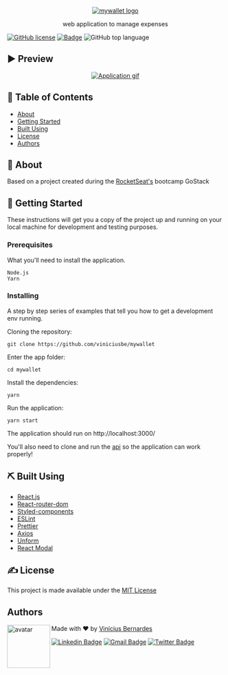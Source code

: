 <p align="center">
  <a href="https://github.com/viniciusbe/mywallet/blob/master/.github/images/readme_logo.svg" rel="noopener">
 <img src="https://github.com/viniciusbe/mywallet/blob/master/.github/images/readme_logo.svg" alt="mywallet logo"></a>
</p>


<p align="center"> web application to manage expenses 
</p>

[![GitHub license](https://img.shields.io/github/license/viniciusbe/mywallet?color=%2300adb5)](https://github.com/viniciusbe/mywallet/blob/master/LICENSE) 
[![Badge](https://img.shields.io/badge/made%20by-Vin%C3%ADcius%20Bernardes-%2300adb5)](https://github.com/viniciusbe) 
![GitHub top language](https://img.shields.io/github/languages/top/viniciusbe/mywallet)
 

## ▶ Preview


<p align="center">
  <a href="https://github.com/viniciusbe/mywallet/blob/master/.github/images/mywallet.gif">
    <img  src="https://github.com/viniciusbe/mywallet/blob/master/.github/images/mywallet.gif" title="Application gif" /></a>
</p>


## 📝 Table of Contents

- [About](#about)
- [Getting Started](#getting_started)
- [Built Using](#built_using)
- [License](#license)
- [Authors](#authors)

## 🧐 About <a name = "about"></a>

Based on a project created during the [RocketSeat's](https://rocketseat.com.br/) bootcamp GoStack

## 🏁 Getting Started <a name = "getting_started"></a>

These instructions will get you a copy of the project up and running on your local machine for development and testing purposes.

### Prerequisites

What you'll need to install the application.

```
Node.js
Yarn
```

### Installing

A step by step series of examples that tell you how to get a development env running.

Cloning the repository:

```
git clone https://github.com/viniciusbe/mywallet
```

Enter the app folder:

```
cd mywallet
```

Install the dependencies:

```
yarn
```

Run the application:

```
yarn start
```

The application should run on http://localhost:3000/

You'll also need to clone and run the [api](https://github.com/viniciusbe/mywallet-api) so the application can work properly!

## ⛏️ Built Using <a name = "built_using"></a>

- [React.js](https://reactjs.org/)
- [React-router-dom](https://reactrouter.com/web/guides/quick-start)
- [Styled-components](https://styled-components.com/)
- [ESLint](https://eslint.org/)
- [Prettier](https://prettier.io/)
- [Axios](https://www.axios.com/)
- [Unform](https://unform.dev/)
- [React Modal](https://github.com/reactjs/react-modal)

## ✍️ License <a name = "license"></a>

This project is made available under the [MIT License](https://github.com/viniciusbe/mywallet/blob/master/LICENSE)


## Authors <a name = "license"></a> <a name="authors"></a>

<a href="https://github.com/viniciusbe">
  
 <img align="left" width="100" height="100" src="https://avatars.githubusercontent.com/u/61849613?s=460&u=246f8dbe8afcc6dec5999d2a6243121bcd4922be&v=4" alt="avatar"/>

</a>

Made with ❤ by [Vinícius Bernardes](https://github.com/viniciusbe)

[![Linkedin Badge](https://img.shields.io/badge/-LinkedIn-blue?style=flat-square&logo=Linkedin&logoColor=white)](https://www.linkedin.com/in/vinicius-bernardes-santos/)
[![Gmail Badge](https://img.shields.io/badge/-vinicius@vibesa.online-d14836?style=flat-square&logo=Gmail&logoColor=white)](mailto:vinicius@vibesa.online)
[![Twitter Badge](https://img.shields.io/twitter/url?label=Twitter&style=social&url=https%3A%2F%2Ftwitter.com%2FViniciusbern7)](https://twitter.com/Viniciusbern7)

